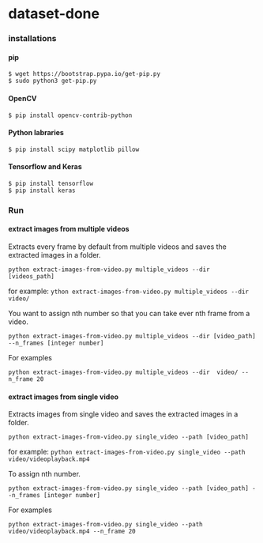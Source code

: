 # dataset-done

### installations

#### pip
```
$ wget https://bootstrap.pypa.io/get-pip.py
$ sudo python3 get-pip.py
```
#### OpenCV
```$ pip install opencv-contrib-python```
#### Python labraries
```$ pip install scipy matplotlib pillow```
#### Tensorflow and Keras

```
$ pip install tensorflow
$ pip install keras
```

### Run
#### extract images from multiple videos
Extracts every frame by default from multiple videos and saves the extracted images in a folder.

```python extract-images-from-video.py multiple_videos --dir [videos_path]```

for example:
```ython extract-images-from-video.py multiple_videos --dir  video/```

You want to assign nth number so that you can take ever nth frame from a video.

```python extract-images-from-video.py multiple_videos --dir [video_path] --n_frames [integer number]```

For examples

```python extract-images-from-video.py multiple_videos --dir  video/ --n_frame 20```

#### extract images from single video

Extracts images from single video and saves the extracted images in a folder.

```python extract-images-from-video.py single_video --path [video_path]```

for example:
```python extract-images-from-video.py single_video --path video/videoplayback.mp4```

To assign nth number.

```python extract-images-from-video.py single_video --path [video_path] --n_frames [integer number]```

For examples

```python extract-images-from-video.py single_video --path video/videoplayback.mp4 --n_frame 20```